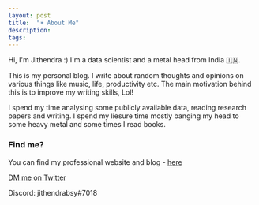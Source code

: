 ```yaml
---
layout: post
title:  "☀︎ About Me"
description: 
tags: 
---
```


Hi, I'm Jithendra :)  I'm a data scientist and a metal head from India 🇮🇳. 


This is my personal blog. I write about random thoughts and opinions on various things like music, life, productivity etc. The main motivation behind this is to improve my writing skills, Lol!


I spend my time analysing some publicly available data, reading research papers and writing.
I spend my liesure time mostly banging my head to some heavy metal and some times I read books. 

### Find me?

You can find my professional website and blog - [here](https://jithendrabsy.me/)

[DM me on Twitter](https://twitter.com/jithendrabsy)

Discord: jithendrabsy#7018
